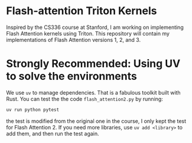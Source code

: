 # Flash-attention Triton Kernels
Inspired by the CS336 course at Stanford, I am working on implementing Flash Attention kernels using Triton. This repository will contain my implementations of Flash Attention versions 1, 2, and 3.
#  Strongly Recommended: Using UV to solve the environments
We use `uv` to manage dependencies. That is a fabulous toolkit built with Rust. You can test the the code `flash_attention2.py` by running:
```bash
uv run python pytest
```
the test is modified from the original one in the course, I only kept the test for Flash Attention 2. If you need more libraries, use `uv add <library>` to add them, and then run the test again.